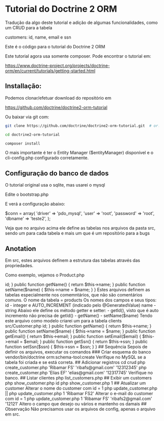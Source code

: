 # Tutorial do Doctrine 2 ORM

Tradução da algo deste tutorial e adição de algumas funcionalidades, como um CRUD para a tabela 

customers: id, name, email e ssn

Este é o código para o tutorial do Doctrine 2 ORM

Este tutorial agora usa somente composer. Pode encontrar o tutorial em:

https://www.doctrine-project.org/projects/doctrine-orm/en/current/tutorials/getting-started.html

## Installação:

Podemos clonar/efetuar download do repositório em

https://github.com/doctrine/doctrine2-orm-tutorial

Ou baixar via git com:

```bash
git clone https://github.com/doctrine/doctrine2-orm-tutorial.git  # or: git clone git@github.com:doctrine/doctrine2-orm-tutorial.git

cd doctrine2-orm-tutorial

composer install
```
O mais importante é ter o Entity Manager ($entityManager) disponível e o cli-config.php configurado corretamente.

## Configuração do banco de dados

O tutorial original usa o sqlite, mas usarei o mysql

Edite o bootstrap.php

E verá a configuração abaixo:

$conn = array(
    'driver'   => 'pdo_mysql',
    'user'     => 'root',
    'password' => 'root',
    'dbname'   => 'teste2',
);

Veja que no arquivo acima ele define as tabelas nos arquivos da pasta src, sendo um para cada tabela e mais um que é um repositório para a bugs

## Anotation

Em src, estes arquivos definem a estrutura das tabelas através das propriedades.

Como exemplo, vejamos o Product.php

<?php
/**
 * @Entity @Table(name="products")
 */
class Product
{
    /** @Id @Column(type="integer") @GeneratedValue */
    protected $id;
    /** @Column(type="string") */
    protected $name;

    public function getId()
    {
        return $this->id;
    }

    public function getName()
    {
        return $this->name;
    }

    public function setName($name)
    {
        $this->name = $name;
    }
}

Estes arquivos definem as tabelas especialmente nos comemntários, que não são comentários comuns.

O nome da tabela = products

Os nomes dos campos e seus tipos:

id - integer e AUTO_INCREMENT (indicado pelo @GeneratedValue)

name - string

Abaixo ele define os método getter e setter:

- getId(), visto que é auto incremento não precisa de getId()

- getName()

- setName($name)


Tendo este arquivo como modelo criarei um para a tabela clients

src/Customer.php

<?php
/**
 * @Entity @Table(name="customers")
 */
class Customer
{
    /** @Id @Column(type="integer") @GeneratedValue */
    protected $id;
    /** @Column(type="string", length=40) */
    protected $name;
    /** @Column(type="string", length=40) */
    protected $email;
    /** @Column(type="string",length=15) */
    protected $ssn;

    public function getId()
    {
        return $this->id;
    }

    public function getName()
    {
        return $this->name;
    }

    public function setName($name)
    {
        $this->name = $name;
    }

    public function getEmail()
    {
        return $this->email;
    }

    public function setEmail($email)
    {
        $this->email = $email;
    }

    public function getSsn()
    {
        return $this->ssn;
    }

    public function setSsn($ssn)
    {
        $this->ssn = $ssn;
    }
}

## Sequência

Sepois de definir os arquivos, executar os comandos

### Criar esquema do banco

    vendor/bin/doctrine orm:schema-tool:create

Verifique no MySQL se a tabela foi criada e se está correta.

## Adicionar registros

cd crud

php create_customer.php 'Ribamar FS' 'ribafs@gmail.com' '12312345'
php create_customer.php 'Elias EF' 'elias@gmail.com' '12317745'

Verifique no banco.

## Listar clientes

php list_customers.php

## Exibir um customers

php show_customer.php id

php show_customer.php 1

## Atualizar um customer

Alterar o nome do customer com id = 1

php update_customer.php <id> <new-name>|<new-email>|<new-ssn>

php update_customer.php 1 'Ribamar FS2'

Alterar o e-mail do customer com id = 1

php update_customer.php 1 'Ribamar FS' 'ribafs2@gmail.com' '12121'

Altero o campo que desejo ou vários e mantenho os damais

## Observação

Não precisamos usar os arquivos de config, apenas o arquivo em src.


